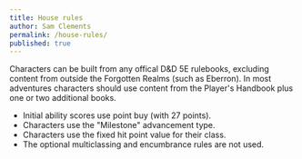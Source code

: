 ```yaml
---
title: House rules
author: Sam Clements
permalink: /house-rules/
published: true
---
```


Characters can be built from any offical D&D 5E rulebooks, excluding content from outside the Forgotten Realms (such as Eberron). 
In most adventures characters should use content from the Player's Handbook plus one or two additional books.

* Initial ability scores use point buy (with 27 points).
* Characters use the "Milestone" advancement type.
* Characters use the fixed hit point value for their class.
* The optional multiclassing and encumbrance rules are not used.
